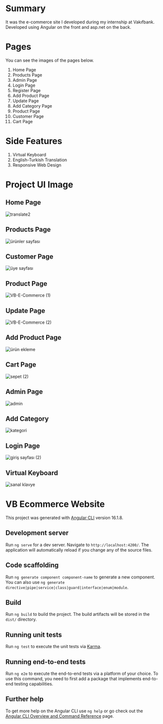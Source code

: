 # Summary
It was the e-commerce site I developed during my internship at Vakıfbank. Developed using Angular on the front and asp.net on the back.

# Pages
You can see the images of the pages below.
1. Home Page
2. Products Page
3. Admin Page
4. Login Page
5. Register Page
6. Add Product Page
7. Update Page
8. Add Category Page
9. Product Page
10. Customer Page
11. Cart Page

# Side Features
1. Virtual Keyboard
2. English-Turkish Translation
3. Responsive Web Design

# Project UI Image
## Home Page
![translate2](https://github.com/ilkaymb/VB-Ecommerce-Client-Angular/assets/73322500/3d57aef3-b0b3-4902-9b36-c1fd7955d750)
## Products Page
![ürünler sayfası](https://github.com/ilkaymb/VB-Ecommerce-Client-Angular/assets/73322500/6aedee6c-0475-4cc0-9594-30961fdeeda0)
## Customer Page
![üye sayfası](https://github.com/ilkaymb/VB-Ecommerce-Client-Angular/assets/73322500/0499f81e-9529-4bf5-8ce2-3cf3d9c862ee)
## Product Page
![VB-E-Commerce (1)](https://github.com/ilkaymb/VB-Ecommerce-Client-Angular/assets/73322500/184757c9-25d1-4f89-8752-c3e9c7bfab23)
## Update Page
![VB-E-Commerce (2)](https://github.com/ilkaymb/VB-Ecommerce-Client-Angular/assets/73322500/591a46d9-be80-4a83-8e6f-271c2966e6b1)
## Add Product Page
![ürün ekleme](https://github.com/ilkaymb/VB-Ecommerce-Client-Angular/assets/73322500/2c4a5295-d775-4b5b-9ddc-b0acab1ce3a9)
## Cart Page
![sepet (2)](https://github.com/ilkaymb/VB-Ecommerce-Client-Angular/assets/73322500/a5539f07-7882-4b0d-928f-44e87ec63f29)
## Admin Page
![admin](https://github.com/ilkaymb/VB-Ecommerce-Client-Angular/assets/73322500/8adc1af5-5770-454f-8b5b-4f349ce6a5d5)
## Add Category
![kategori](https://github.com/ilkaymb/VB-Ecommerce-Client-Angular/assets/73322500/c06cdfe0-8c87-4e1c-93d6-d4b556481cd3)
## Login Page
![giriş sayfası (2)](https://github.com/ilkaymb/VB-Ecommerce-Client-Angular/assets/73322500/42f1f03e-57e0-4278-9f3d-744f3e0a6761)
## Virtual Keyboard
![sanal klavye](https://github.com/ilkaymb/VB-Ecommerce-Client-Angular/assets/73322500/0ef0c58a-0db3-4130-b142-11e70459e5e8)

# VB Ecommerce Website

This project was generated with [Angular CLI](https://github.com/angular/angular-cli) version 16.1.8.

## Development server

Run `ng serve` for a dev server. Navigate to `http://localhost:4200/`. The application will automatically reload if you change any of the source files.

## Code scaffolding

Run `ng generate component component-name` to generate a new component. You can also use `ng generate directive|pipe|service|class|guard|interface|enum|module`.

## Build

Run `ng build` to build the project. The build artifacts will be stored in the `dist/` directory.

## Running unit tests

Run `ng test` to execute the unit tests via [Karma](https://karma-runner.github.io).

## Running end-to-end tests

Run `ng e2e` to execute the end-to-end tests via a platform of your choice. To use this command, you need to first add a package that implements end-to-end testing capabilities.

## Further help

To get more help on the Angular CLI use `ng help` or go check out the [Angular CLI Overview and Command Reference](https://angular.io/cli) page.
